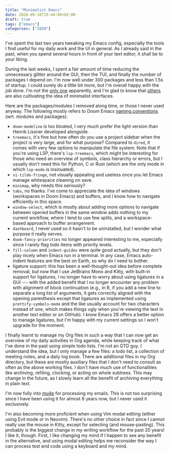 ```yaml
---
title: "Minimalist Emacs"
date: 2020-09-16T19:44:09+02:00
draft: true
tags: ["emacs"]
categories: ["2020"]
---
```


I've spent the last two years tweaking my Emacs config, especially the tools I find useful for my daily work and the UI in general. As I already said in the past, when you spend several hours in front of your text editor, it shall be to your liking.

During the last weeks, I spent a fair amount of time reducing the unnecessary glitter around the GUI, then the TUI, and finally the number of packages I depend on. I'm now well under 300 packages and less than 1.5s of startup. I could surely do a little bit more, but I'm overall happy with the job done. I'm not the [only one](https://www.manueluberti.eu/emacs/2020/09/08/end-of-era/) apparently, and I'm glad to know that [others](https://github.com/rougier/elegant-emacs) are also cultivating the idea of minimalist interfaces.

Here are the packages/modules I removed along time, or those I never used anyway. The following mostly refers to Doom Emacs [naming conventions](https://github.com/hlissner/doom-emacs/blob/develop/init.example.el) (wrt. modules and packages):

- `doom-modeline` is too bloated, I very much prefer the light version than Henrik Lissner developed alongside.
- `treemacs`, it's fine but how often do you use a project sidebar when the project is very large, and for what purpose? Compared to `dired`, it comes with very few options to manipulate the file system. Note that if you're using LSP, there's `lsp-treemacs`, which might be interesting for those who need an overview of symbols, class hierarchy or errors, but I usually don't need this for Python, C or Rust (which are the only mode in which `lsp-mode` is insinuated).
- `vi-tilde-fringe`, not visually appealing and useless once you let Emacs manage whitespace cleaning on save.
- `minimap`, why needs this seriously?
- `tabs`, no thanks. I've come to appreciate the idea of windows (workspaces in Doom Emacs) and buffers, and I know how to navigate efficiently in this space.
- `window-select`, which is mostly about adding more options to navigate between opened buffers in the same window adds nothing to my current workflow, where I tend to use few splits, and a workspace-based approach to buffer arrangement.
- `dashboard`, I never used so it hasn't to be uninstalled, but I wonder what purpose it really serves.
- `doom-fancy-priorities` no longer appeared interesting to me, especially since I rarely flag todo items with priority levels.
- `fill-column` and `indent-guides` were quite good actually, but they don't play nicely when Emacs run in a terminal. In any case, Emacs auto-indent features are the best on Earth, so why do I need to bother.
- ligature support: this has been a well-thought-out idea before complete removal, but now that I use JetBrains Mono and Kitty, with built-in support for ligatures, I no longer have to worry about using ligatures in a GUI --- with the added benefit that I no longer encounter any problem with alignment of block continuation (e.g., in R, if you add a new line to separate a long list of arguments, it gets correctly aligned with the opening parenthesis except that ligatures as implemented using `prettify-symbols-mode` and the like usually account for two characters instead of one, which makes things ugly when you're viewing the text in another text editor or on GitHub). I know Emacs 28 offers a better option to manage ligatures, but I'm happy with my current settings so I won't upgrade for the moment.

I finally learnt to manage my Org files in such a way that I can now get an overview of my daily activities in Org agenda, while keeping track of what I've done in the past using simple todo lists. I'm not an GTD guy. I understand the idea, but I only manage a few files: a todo list, a collection of meeting notes, and a daily log book. There are additional files in my Org directory, but these are mostly auxiliary files that I don't need to consult as often as the above working files. I don't have much use of functionalities like archiving, refiling, clocking, or acting on whole subtrees. This may change in the future, as I slowly learn all the benefit of archiving everything in plain text.

I'm now fully into [mu4e](https://www.djcbsoftware.nl/code/mu/mu4e.html) for processing my emails. This is not too surprising since I have been using it for almost 8 years now, but I never used it exclusively.

I'm also becoming more proficient when using Vim modal editing (either using Evil mode or in Neovim). There's no other choice in fact since I cannot really use the mouse in Kitty, except for selecting (and mouse-pasting). This probably is the biggest change in my writing workflow for the past 20 years! I like it, though. First, I like changing my mind if I happen to see any benefit in the alternative, and using modal editing helps me reconsider the way I can process test and code using a keyboard and my mind.
